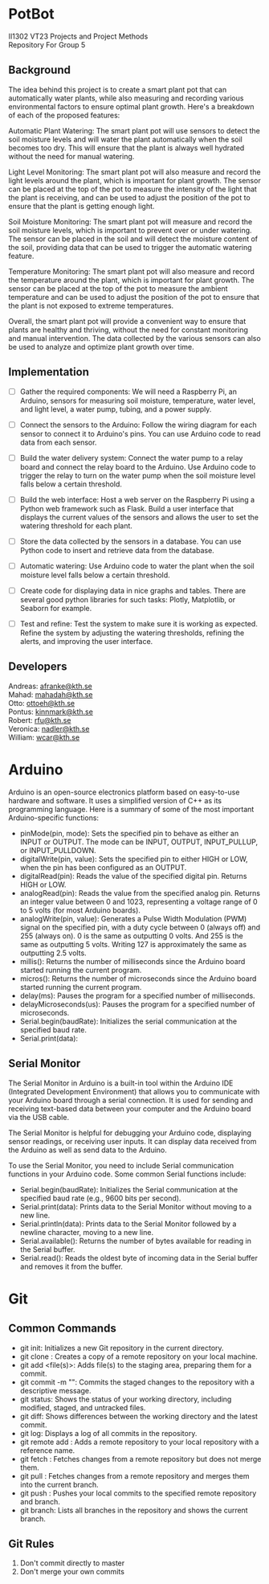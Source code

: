 # PotBot
II1302 VT23 Projects and Project Methods  
Repository For Group 5

## Background
The idea behind this project is to create a smart plant pot that can automatically water plants, while also measuring and recording various environmental factors to ensure optimal plant growth. Here's a breakdown of each of the proposed features:

Automatic Plant Watering:
The smart plant pot will use sensors to detect the soil moisture levels and will water the plant automatically when the soil becomes too dry. This will ensure that the plant is always well hydrated without the need for manual watering.

Light Level Monitoring:
The smart plant pot will also measure and record the light levels around the plant, which is important for plant growth. The sensor can be placed at the top of the pot to measure the intensity of the light that the plant is receiving, and can be used to adjust the position of the pot to ensure that the plant is getting enough light.

Soil Moisture Monitoring:
The smart plant pot will measure and record the soil moisture levels, which is important to prevent over or under watering. The sensor can be placed in the soil and will detect the moisture content of the soil, providing data that can be used to trigger the automatic watering feature.

Temperature Monitoring:
The smart plant pot will also measure and record the temperature around the plant, which is important for plant growth. The sensor can be placed at the top of the pot to measure the ambient temperature and can be used to adjust the position of the pot to ensure that the plant is not exposed to extreme temperatures.

Overall, the smart plant pot will provide a convenient way to ensure that plants are healthy and thriving, without the need for constant monitoring and manual intervention. The data collected by the various sensors can also be used to analyze and optimize plant growth over time.

## Implementation
- [ ] Gather the required components: We will need a Raspberry Pi, an Arduino, sensors for measuring soil moisture, temperature, water level, and light level, a water pump, tubing, and a power supply.  
- [ ] Connect the sensors to the Arduino: Follow the wiring diagram for each sensor to connect it to Arduino's pins. You can use Arduino code to read data from each sensor.
- [ ] Build the water delivery system: Connect the water pump to a relay board and connect the relay board to the Arduino. Use Arduino code to trigger the relay to turn on the water pump when the soil moisture level falls below a certain threshold.
- [ ] Build the web interface: Host a web server on the Raspberry Pi using a Python web framework such as Flask. Build a user interface that displays the current values of the sensors and allows the user to set the watering threshold for each plant.
- [ ] Store the data collected by the sensors in a database. You can use Python code to insert and retrieve data from the database.
- [ ] Automatic watering: Use Arduino code to water the plant when the soil moisture level falls below a certain threshold. 
- [ ] Create code for displaying data in nice graphs and tables. There are several good python libraries for such tasks: Plotly, Matplotlib, or Seaborn for example.
- [ ] Test and refine: Test the system to make sure it is working as expected. Refine the system by adjusting the watering thresholds, refining the alerts, and improving the user interface.


## Developers 
Andreas: afranke@kth.se  
Mahad: mahadah@kth.se  
Otto: ottoeh@kth.se  
Pontus: kinnmark@kth.se  
Robert: rfu@kth.se  
Veronica: nadler@kth.se  
William: wcar@kth.se  

# Arduino 
Arduino is an open-source electronics platform based on easy-to-use hardware and software. It uses a simplified version of C++ as its programming language. Here is a summary of some of the most important Arduino-specific functions:

- pinMode(pin, mode): Sets the specified pin to behave as either an INPUT or OUTPUT. The mode can be INPUT, OUTPUT, INPUT_PULLUP, or INPUT_PULLDOWN.
- digitalWrite(pin, value): Sets the specified pin to either HIGH or LOW, when the pin has been configured as an OUTPUT.
- digitalRead(pin): Reads the value of the specified digital pin. Returns HIGH or LOW.
- analogRead(pin): Reads the value from the specified analog pin. Returns an integer value between 0 and 1023, representing a voltage range of 0 to 5 volts (for most Arduino boards).
- analogWrite(pin, value): Generates a Pulse Width Modulation (PWM) signal on the specified pin, with a duty cycle between 0 (always off) and 255 (always on). 0 is the same as outputting 0 volts. And 255 is the same as outputting 5 volts. Writing 127 is approximately the same as outputting 2.5 volts.
- millis(): Returns the number of milliseconds since the Arduino board started running the current program.
- micros(): Returns the number of microseconds since the Arduino board started running the current program.
- delay(ms): Pauses the program for a specified number of milliseconds.
- delayMicroseconds(us): Pauses the program for a specified number of microseconds.
- Serial.begin(baudRate): Initializes the serial communication at the specified baud rate.
- Serial.print(data):

## Serial Monitor
The Serial Monitor in Arduino is a built-in tool within the Arduino IDE (Integrated Development Environment) that allows you to communicate with your Arduino board through a serial connection. It is used for sending and receiving text-based data between your computer and the Arduino board via the USB cable.

The Serial Monitor is helpful for debugging your Arduino code, displaying sensor readings, or receiving user inputs. It can display data received from the Arduino as well as send data to the Arduino.

To use the Serial Monitor, you need to include Serial communication functions in your Arduino code. Some common Serial functions include:
- Serial.begin(baudRate): Initializes the Serial communication at the specified baud rate (e.g., 9600 bits per second).
- Serial.print(data): Prints data to the Serial Monitor without moving to a new line.
- Serial.println(data): Prints data to the Serial Monitor followed by a newline character, moving to a new line.
- Serial.available(): Returns the number of bytes available for reading in the Serial buffer.
- Serial.read(): Reads the oldest byte of incoming data in the Serial buffer and removes it from the buffer.

# Git

## Common Commands
- git init: Initializes a new Git repository in the current directory.
- git clone <repository>: Creates a copy of a remote repository on your local machine.
- git add <file(s)>: Adds file(s) to the staging area, preparing them for a commit.
- git commit -m "<message>": Commits the staged changes to the repository with a descriptive message.
- git status: Shows the status of your working directory, including modified, staged, and untracked files.
- git diff: Shows differences between the working directory and the latest commit.
- git log: Displays a log of all commits in the repository.
- git remote add <name> <url>: Adds a remote repository to your local repository with a reference name.
- git fetch <remote>: Fetches changes from a remote repository but does not merge them.
- git pull <remote>: Fetches changes from a remote repository and merges them into the current branch.
- git push <remote> <branch>: Pushes your local commits to the specified remote repository and branch.
- git branch: Lists all branches in the repository and shows the current branch.
  
## Git Rules
1. Don't commit directly to master  
2. Don't merge your own commits  
